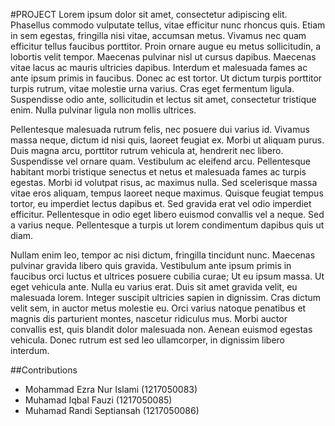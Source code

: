 #PROJECT
Lorem ipsum dolor sit amet, consectetur adipiscing elit. Phasellus commodo vulputate tellus, vitae efficitur nunc rhoncus quis. Etiam in sem egestas, fringilla nisi vitae, accumsan metus. Vivamus nec quam efficitur tellus faucibus porttitor. Proin ornare augue eu metus sollicitudin, a lobortis velit tempor. Maecenas pulvinar nisl ut cursus dapibus. Maecenas vitae lacus ac mauris ultricies dapibus. Interdum et malesuada fames ac ante ipsum primis in faucibus. Donec ac est tortor. Ut dictum turpis porttitor turpis rutrum, vitae molestie urna varius. Cras eget fermentum ligula. Suspendisse odio ante, sollicitudin et lectus sit amet, consectetur tristique enim. Nulla pulvinar ligula non mollis ultrices.

Pellentesque malesuada rutrum felis, nec posuere dui varius id. Vivamus massa neque, dictum id nisi quis, laoreet feugiat ex. Morbi ut aliquam purus. Duis magna arcu, porttitor rutrum vehicula at, hendrerit nec libero. Suspendisse vel ornare quam. Vestibulum ac eleifend arcu. Pellentesque habitant morbi tristique senectus et netus et malesuada fames ac turpis egestas. Morbi id volutpat risus, ac maximus nulla. Sed scelerisque massa vitae eros aliquam, tempus laoreet neque maximus. Quisque feugiat tempus tortor, eu imperdiet lectus dapibus et. Sed gravida erat vel odio imperdiet efficitur. Pellentesque in odio eget libero euismod convallis vel a neque. Sed a varius neque. Pellentesque a turpis ut lorem condimentum dapibus quis ut diam.

Nullam enim leo, tempor ac nisi dictum, fringilla tincidunt nunc. Maecenas pulvinar gravida libero quis gravida. Vestibulum ante ipsum primis in faucibus orci luctus et ultrices posuere cubilia curae; Ut eu ipsum massa. Ut eget vehicula ante. Nulla eu varius erat. Duis sit amet gravida velit, eu malesuada lorem. Integer suscipit ultricies sapien in dignissim. Cras dictum velit sem, in auctor metus molestie eu. Orci varius natoque penatibus et magnis dis parturient montes, nascetur ridiculus mus. Morbi auctor convallis est, quis blandit dolor malesuada non. Aenean euismod egestas vehicula. Donec rutrum est sed leo ullamcorper, in dignissim libero interdum.

##Contributions

- Mohammad Ezra Nur Islami (1217050083)
- Muhamad Iqbal Fauzi (1217050085)
- Muhamad Randi Septiansah (1217050086)
